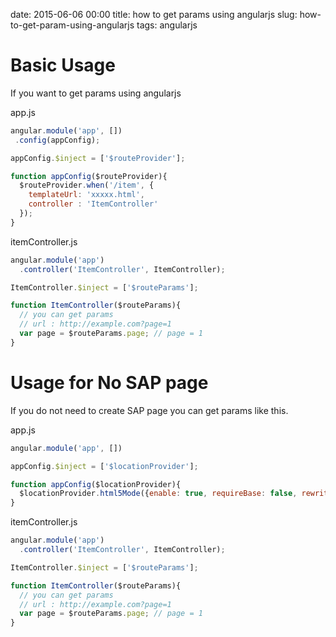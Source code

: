 date: 2015-06-06 00:00
title: how to get params using angularjs
slug: how-to-get-param-using-angularjs
tags: angularjs

# Basic Usage

If you want to get params using angularjs

app.js

```js
angular.module('app', [])
 .config(appConfig);

appConfig.$inject = ['$routeProvider'];

function appConfig($routeProvider){
  $routeProvider.when('/item', {
    templateUrl: 'xxxxx.html',
    controller : 'ItemController'
  });
}
```

itemController.js

```js
angular.module('app')
  .controller('ItemController', ItemController);

ItemController.$inject = ['$routeParams'];

function ItemController($routeParams){
  // you can get params
  // url : http://example.com?page=1
  var page = $routeParams.page; // page = 1
}
```

# Usage for No SAP page

If you do not need to create SAP page you can get params like this.

app.js

```js
angular.module('app', [])

appConfig.$inject = ['$locationProvider'];

function appConfig($locationProvider){
  $locationProvider.html5Mode({enable: true, requireBase: false, rewriteLinks: false});
}
```

itemController.js

```js
angular.module('app')
  .controller('ItemController', ItemController);

ItemController.$inject = ['$routeParams'];

function ItemController($routeParams){
  // you can get params
  // url : http://example.com?page=1
  var page = $routeParams.page; // page = 1
}
```

